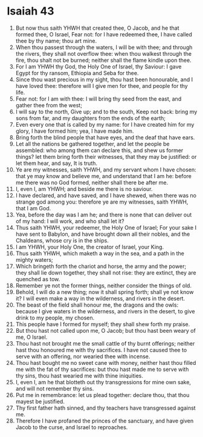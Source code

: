 ﻿# Isaiah 43
1. But now thus saith YHWH that created thee, O Jacob, and he that formed thee, O Israel, Fear not: for I have redeemed thee, I have called thee by thy name; thou art mine. 
2. When thou passest through the waters, I will be with thee; and through the rivers, they shall not overflow thee: when thou walkest through the fire, thou shalt not be burned; neither shall the flame kindle upon thee. 
3. For I am YHWH thy God, the Holy One of Israel, thy Saviour: I gave Egypt for thy ransom, Ethiopia and Seba for thee. 
4. Since thou wast precious in my sight, thou hast been honourable, and I have loved thee: therefore will I give men for thee, and people for thy life. 
5. Fear not: for I am with thee: I will bring thy seed from the east, and gather thee from the west; 
6. I will say to the north, Give up; and to the south, Keep not back: bring my sons from far, and my daughters from the ends of the earth; 
7. Even every one that is called by my name: for I have created him for my glory, I have formed him; yea, I have made him. 
8.  Bring forth the blind people that have eyes, and the deaf that have ears. 
9. Let all the nations be gathered together, and let the people be assembled: who among them can declare this, and shew us former things? let them bring forth their witnesses, that they may be justified: or let them hear, and say, It is truth. 
10. Ye are my witnesses, saith YHWH, and my servant whom I have chosen: that ye may know and believe me, and understand that I am he: before me there was no God formed, neither shall there be after me. 
11. I, even I, am YHWH; and beside me there is no saviour. 
12. I have declared, and have saved, and I have shewed, when there was no strange god among you: therefore ye are my witnesses, saith YHWH, that I am God. 
13. Yea, before the day was I am he; and there is none that can deliver out of my hand: I will work, and who shall let it? 
14.  Thus saith YHWH, your redeemer, the Holy One of Israel; For your sake I have sent to Babylon, and have brought down all their nobles, and the Chaldeans, whose cry is in the ships. 
15. I am YHWH, your Holy One, the creator of Israel, your King. 
16. Thus saith YHWH, which maketh a way in the sea, and a path in the mighty waters; 
17. Which bringeth forth the chariot and horse, the army and the power; they shall lie down together, they shall not rise: they are extinct, they are quenched as tow. 
18.  Remember ye not the former things, neither consider the things of old. 
19. Behold, I will do a new thing; now it shall spring forth; shall ye not know it? I will even make a way in the wilderness, and rivers in the desert. 
20. The beast of the field shall honour me, the dragons and the owls: because I give waters in the wilderness, and rivers in the desert, to give drink to my people, my chosen. 
21. This people have I formed for myself; they shall shew forth my praise. 
22.  But thou hast not called upon me, O Jacob; but thou hast been weary of me, O Israel. 
23. Thou hast not brought me the small cattle of thy burnt offerings; neither hast thou honoured me with thy sacrifices. I have not caused thee to serve with an offering, nor wearied thee with incense. 
24. Thou hast bought me no sweet cane with money, neither hast thou filled me with the fat of thy sacrifices: but thou hast made me to serve with thy sins, thou hast wearied me with thine iniquities. 
25. I, even I, am he that blotteth out thy transgressions for mine own sake, and will not remember thy sins. 
26. Put me in remembrance: let us plead together: declare thou, that thou mayest be justified. 
27. Thy first father hath sinned, and thy teachers have transgressed against me. 
28. Therefore I have profaned the princes of the sanctuary, and have given Jacob to the curse, and Israel to reproaches. 
